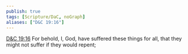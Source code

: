 ```yaml
---
publish: true
tags: [Scripture/DaC, noGraph]
aliases: ["D&C 19:16"]
---
```

[D&C 19:16](https://churchofjesuschrist.org/study/scriptures/dc-testament/dc/19?lang=eng&id=p16#p16) For behold, I, God, have suffered these things for all, that they might not suffer if they would repent;
